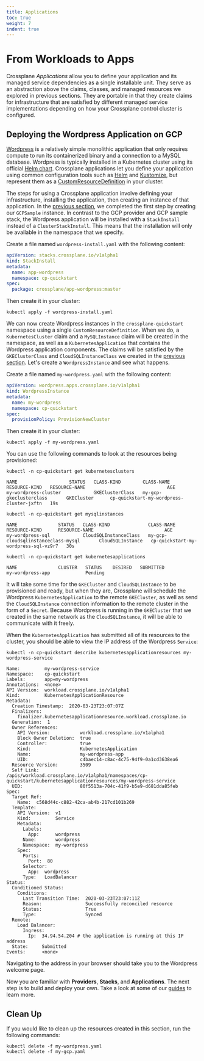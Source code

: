 ```yaml
---
title: Applications
toc: true
weight: 7
indent: true
---
```


# From Workloads to Apps

Crossplane *Applications* allow you to define your application and its managed
service dependencies as a single installable unit. They serve as an abstraction
above the claims, classes, and managed resources we explored in previous
sections. They are portable in that they create claims for infrastructure that
are satisfied by different managed service implementations depending on how your
Crossplane control cluster is configured.

## Deploying the Wordpress Application on GCP

[Wordpress] is a relatively simple monolithic application that only requires
compute to run its containerized binary and a connection to a MySQL database.
Wordpress is typically installed in a Kubernetes cluster using its official
[Helm chart]. Crossplane applications let you define your application using
common configuration tools such as [Helm] and [Kustomize], but represent them as
a [CustomResourceDefinition] in your cluster.

The steps for using a Crossplane application involve defining your
infrastructure, installing the application, then creating an instance of that
application. In the [previous section], we completed the first step by creating
our `GCPSample` instance. In contrast to the GCP provider and GCP sample stack,
the Wordpress application will be installed with a `StackInstall` instead of a
`ClusterStackInstall`. This means that the installation will only be available
in the namespace that we specify.

Create a file named `wordpress-install.yaml` with the following content:

```yaml
apiVersion: stacks.crossplane.io/v1alpha1
kind: StackInstall
metadata:
  name: app-wordpress
  namespace: cp-quickstart
spec:
  package: crossplane/app-wordpress:master
```

Then create it in your cluster:

```
kubectl apply -f wordpress-install.yaml
```

We can now create Wordpress instances in the `crossplane-quickstart` namespace
using a single `CustomResourceDefinition`. When we do, a `KubernetesCluster`
claim and a `MySQLInstance` claim will be created in the namespace, as well as a
`KubernetesApplication` that contains the Wordpress application components. The
claims will be satisfied by the `GKEClusterClass` and `CloudSQLInstanceClass` we
created in the [previous section]. Let's create a `WordpressInstance` and see
what happens.

Create a file named `my-wordpress.yaml` with the following content:

```yaml
apiVersion: wordpress.apps.crossplane.io/v1alpha1
kind: WordpressInstance
metadata:
  name: my-wordpress
  namespace: cp-quickstart
spec:
  provisionPolicy: ProvisionNewCluster
```

Then create it in your cluster:

```
kubectl apply -f my-wordpress.yaml
```

You can use the following commands to look at the resources being provisioned:

```
kubectl -n cp-quickstart get kubernetesclusters
```

```
NAME                   STATUS   CLASS-KIND        CLASS-NAME                   RESOURCE-KIND   RESOURCE-NAME                              AGE
my-wordpress-cluster            GKEClusterClass   my-gcp-gkeclusterclass       GKECluster      cp-quickstart-my-wordpress-cluster-jxftn   19s
```

```
kubectl -n cp-quickstart get mysqlinstances
```

```
NAME               STATUS   CLASS-KIND              CLASS-NAME                               RESOURCE-KIND      RESOURCE-NAME                          AGE
my-wordpress-sql            CloudSQLInstanceClass   my-gcp-cloudsqlinstanceclass-mysql       CloudSQLInstance   cp-quickstart-my-wordpress-sql-vz9r7   30s
```

```
kubectl -n cp-quickstart get kubernetesapplications
```

```
NAME               CLUSTER   STATUS    DESIRED   SUBMITTED
my-wordpress-app             Pending
```

It will take some time for the `GKECluster` and `CloudSQLInstance` to be
provisioned and ready, but when they are, Crossplane will schedule the Wordpress
`KubernetesApplication` to the remote `GKECluster`, as well as send the
`CloudSQLInstance` connection information to the remote cluster in the form of a
`Secret`. Because Wordpress is running in the `GKECluster` that we created in
the same network as the `CloudSQLInstance`, it will be able to communicate with
it freely.

When the `KubernetesApplication` has submitted all of its resources to the
cluster, you should be able to view the IP address of the Wordpress `Service`:

```
kubectl -n cp-quickstart describe kubernetesapplicationresources my-wordpress-service
```

```
Name:         my-wordpress-service
Namespace:    cp-quickstart
Labels:       app=my-wordpress
Annotations:  <none>
API Version:  workload.crossplane.io/v1alpha1
Kind:         KubernetesApplicationResource
Metadata:
  Creation Timestamp:  2020-03-23T23:07:07Z
  Finalizers:
    finalizer.kubernetesapplicationresource.workload.crossplane.io
  Generation:  1
  Owner References:
    API Version:           workload.crossplane.io/v1alpha1
    Block Owner Deletion:  true
    Controller:            true
    Kind:                  KubernetesApplication
    Name:                  my-wordpress-app
    UID:                   c4baec14-c8ac-4c75-94f9-0a1cd3638ea6
  Resource Version:        3509
  Self Link:               /apis/workload.crossplane.io/v1alpha1/namespaces/cp-quickstart/kubernetesapplicationresources/my-wordpress-service
  UID:                     80f5513a-704c-41f9-b5e9-d681dda85feb
Spec:
  Target Ref:
    Name:  c568d44c-c882-42ca-ab4b-217cd101b269
  Template:
    API Version:  v1
    Kind:         Service
    Metadata:
      Labels:
        App:      wordpress
      Name:       wordpress
      Namespace:  my-wordpress
    Spec:
      Ports:
        Port:  80
      Selector:
        App:  wordpress
      Type:   LoadBalancer
Status:
  Conditioned Status:
    Conditions:
      Last Transition Time:  2020-03-23T23:07:11Z
      Reason:                Successfully reconciled resource
      Status:                True
      Type:                  Synced
  Remote:
    Load Balancer:
      Ingress:
        Ip:  34.94.54.204 # the application is running at this IP address
  State:     Submitted
Events:      <none>
```

Navigating to the address in your browser should take you to the Wordpress
welcome page.

Now you are familiar with **Providers**, **Stacks**, and **Applications**. The
next step is to build and deploy your own. Take a look at some of our [guides]
to learn more.

## Clean Up

If you would like to clean up the resources created in this section, run the
following commands:

```
kubectl delete -f my-wordpress.yaml
kubectl delete -f my-gcp.yaml
```

<!-- Named Links -->

[Wordpress]: https://wordpress.org/
[Helm chart]: https://github.com/bitnami/charts/tree/master/bitnami/wordpress
[Helm]: https://helm.sh/
[Kustomize]: https://kustomize.io/
[CustomResourceDefinition]: https://kubernetes.io/docs/concepts/extend-kubernetes/api-extension/custom-resources/
[previous section]: stack.md
[guides]: ../guides/guides.md
